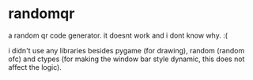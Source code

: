# randomqr
a random qr code generator.
it doesnt work and i dont know why.
:(

i didn't use any libraries besides pygame (for drawing), random (random ofc) and ctypes (for making the window bar style dynamic, this does not affect the logic).
